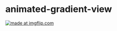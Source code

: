# animated-gradient-view

<a href="https://imgflip.com/gif/31mwh8"><img src="https://i.imgflip.com/31mwh8.gif" title="made at imgflip.com"/></a>
